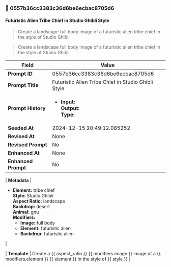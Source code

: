 

### 📜 0557b36cc3383c36d6be6ecbac8705d6

#### Futuristic Alien Tribe Chief in Studio Ghibli Style

> Create a landscape full body image of a futuristic alien tribe chief in the style of Studio Ghibli

> Create a landscape full body image of a futuristic alien tribe chief in the style of Studio Ghibli

| Field          | Value                                                                                                                                                                      |
|----------------|----------------------------------------------------------------------------------------------------------------------------------------------------------------------------|
| **Prompt ID**  | 0557b36cc3383c36d6be6ecbac8705d6                                                                                                                                                            |
| **Prompt Title**  | Futuristic Alien Tribe Chief in Studio Ghibli Style                                                                                                                                                            |
| **Prompt History** | <ul><li>**Input:**  <br> **Output:**  <br> **Type:** </li></ul> |
| **Seeded At** | 2024-12-15 20:49:12.085252                                                                                                                                                   |
| **Revised At** | None                                                                                                                                                   |
| **Revised Prompt** | No                                                                                                                                                                      |
| **Enhanced At** | None                                                                                                                                                  |
| **Enhanced Prompt** | No                                                                                                                                                                    |

| **Metadata**   | <ul><li>**Element:** tribe chief <br> **Style:** Studio Ghibli <br> **Aspect Ratio:** landscape <br> **Backdrop:** desert <br> **Animal:** gnu <br> **Modifiers:**<ul><li>**Image:** full body</li><li>**Element:** futuristic alien</li><li>**Backdrop:** futuristic alien</li></ul></li></ul> |

| **Template**   | Create a {{ aspect_ratio }} {{ modifiers.image }} image of a {{ modifiers.element }} {{ element }} in the style of {{ style }}                                                                                                                                           |



